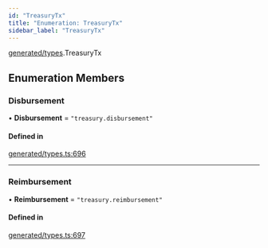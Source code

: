 ```yaml
---
id: "TreasuryTx"
title: "Enumeration: TreasuryTx"
sidebar_label: "TreasuryTx"
---
```


[generated/types](../../../../modules/Generated/Types/Types.md).TreasuryTx

## Enumeration Members

### Disbursement

• **Disbursement** = ``"treasury.disbursement"``

#### Defined in

[generated/types.ts:696](https://github.com/PolymeshAssociation/polymesh-sdk/blob/b6f9fb883/src/generated/types.ts#L696)

___

### Reimbursement

• **Reimbursement** = ``"treasury.reimbursement"``

#### Defined in

[generated/types.ts:697](https://github.com/PolymeshAssociation/polymesh-sdk/blob/b6f9fb883/src/generated/types.ts#L697)
